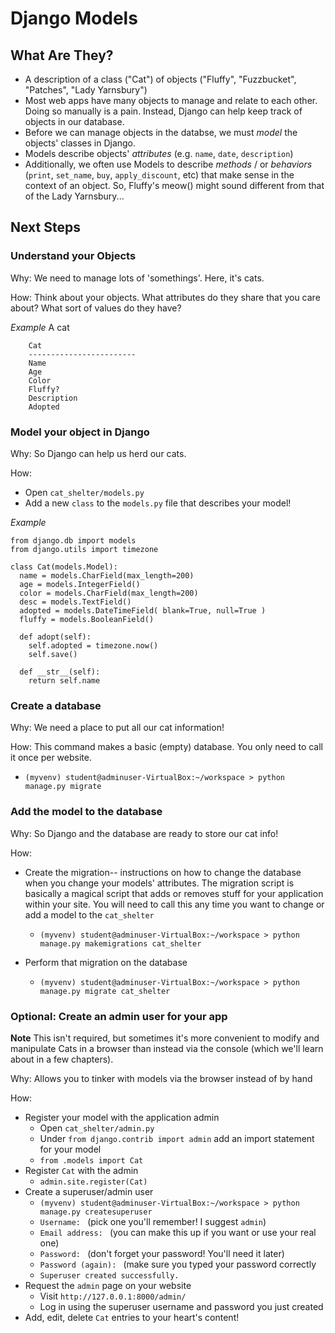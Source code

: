# Django Models #

## What Are They? ##
- A description of a class ("Cat") of objects ("Fluffy", "Fuzzbucket", "Patches", "Lady Yarnsbury") 
- Most web apps have many objects to manage and relate to each other.  Doing so manually is a pain.  Instead, Django can help keep track of objects in our database.
- Before we can manage objects in the databse, we must *model* the objects' classes in Django.
- Models describe objects' *attributes* (e.g. `name`, `date`, `description`)
- Additionally, we often use Models to describe *methods* / or *behaviors* (`print`, `set_name`, `buy`, `apply_discount`, etc) that make sense in the context of an object.  So, Fluffy's meow() might sound different from that of the Lady Yarnsbury...


## Next Steps ##

### Understand your Objects ###

Why: We need to manage lots of 'somethings'.  Here, it's cats.

How: Think about your objects.  What attributes do they share that you care about?  What sort of values do they have?

*Example*
A cat

        Cat
        ------------------------
        Name
        Age
        Color
        Fluffy?
        Description
        Adopted
    
### Model your object in Django
Why:  So Django can help us herd our cats.

How:
  - Open `cat_shelter/models.py`
  - Add a new `class` to the `models.py` file that describes your model!

*Example*

    from django.db import models
    from django.utils import timezone
    
    class Cat(models.Model):
      name = models.CharField(max_length=200)
      age = models.IntegerField()
      color = models.CharField(max_length=200)
      desc = models.TextField()
      adopted = models.DateTimeField( blank=True, null=True )
      fluffy = models.BooleanField()
    
      def adopt(self):
        self.adopted = timezone.now()
        self.save()
    
      def __str__(self):
        return self.name

### Create a database ###
Why: We need a place to put all our cat information!

How: 
This command makes a basic (empty) database.  You only need to call it once per website.
- `(myvenv) student@adminuser-VirtualBox:~/workspace > python manage.py migrate`

### Add the model to the database ###
Why: So Django and the database are ready to store our cat info!

How:

- Create the migration-- instructions on how to change the database when you change your models' attributes.  The migration script is basically a magical script that adds or removes stuff for your application within your site.  You will need to call this any time you want to change or add a model to the `cat_shelter`
    - `(myvenv) student@adminuser-VirtualBox:~/workspace > python manage.py makemigrations cat_shelter`

- Perform that migration on the database
    - `(myvenv) student@adminuser-VirtualBox:~/workspace > python manage.py migrate cat_shelter`

### Optional: Create an admin user for your app ###
**Note** This isn't required, but sometimes it's more convenient to modify and manipulate Cats in a browser than instead via the console (which we'll learn about in a few chapters).

Why: Allows you to tinker with models via the browser instead of by hand

How:

- Register your model with the application admin
    - Open `cat_shelter/admin.py`
    - Under `from django.contrib import admin` add an import statement for your model
    - `from .models import Cat`
- Register `Cat` with the admin
    - `admin.site.register(Cat)`
- Create a superuser/admin user
    - `(myvenv) student@adminuser-VirtualBox:~/workspace > python manage.py createsuperuser`
    - `Username: ` (pick one you'll remember!  I suggest `admin`)
    - `Email address: ` (you can make this up if you want or use your real one)
    - `Password: ` (don't forget your password!  You'll need it later)
    - `Password (again): ` (make sure you typed your password correctly
    - `Superuser created successfully.`
- Request the `admin` page on your website
    - Visit `http://127.0.0.1:8000/admin/`
    - Log in using the superuser username and password you just created
- Add, edit, delete `Cat` entries to your heart's content!
